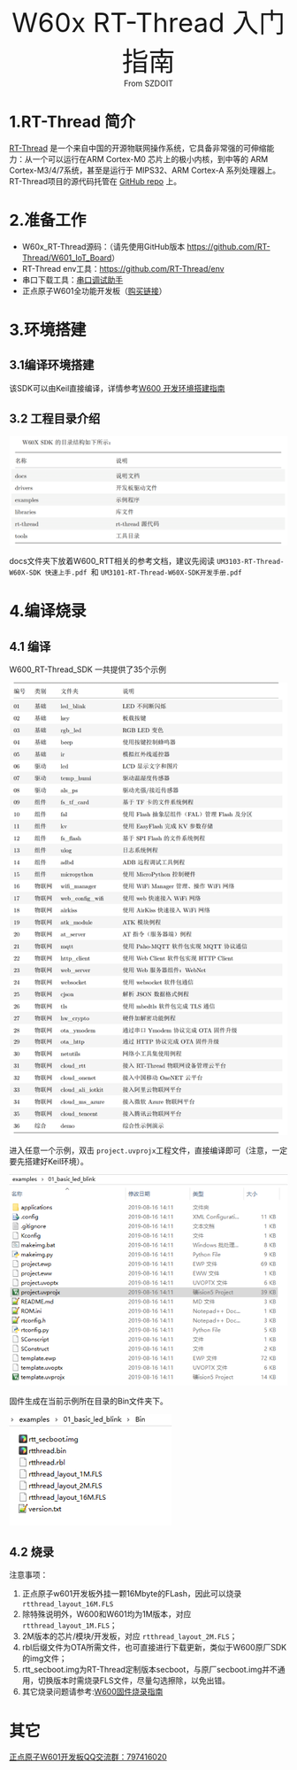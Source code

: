 <center><font size=10>W60x RT-Thread 入门指南</center></font>
<center> From SZDOIT</center>

# 1.RT-Thread 简介

[RT-Thread](http://www.rt-thread.org/) 是一个来自中国的开源物联网操作系统，它具备非常强的可伸缩能力：从一个可以运行在ARM Cortex-M0 芯片上的极小内核，到中等的 ARM Cortex-M3/4/7系统，甚至是运行于 MIPS32、ARM Cortex-A 系列处理器上。 RT-Thread项目的源代码托管在 [GitHub repo](https://github.com/rt-thread) 上。

# 2.准备工作

-   W60x\_RT-Thread源码：（请先使用GitHub版本 <https://github.com/RT-Thread/W601_IoT_Board>）
-   RT-Thread env工具：https://github.com/RT-Thread/env
-   串口下载工具：[串口调试助手](https://download.w600.fun/tool/%E6%98%9F%E9%80%9A%E6%99%BA%E8%81%94%E4%B8%B2%E5%8F%A3%E8%B0%83%E8%AF%95%E4%B8%8B%E8%BD%BD%E5%8A%A9%E6%89%8B.7z)
-   正点原子W601全功能开发板（[购买链接](http://shop.thingsturn.com/)）

# 3.环境搭建

## 3.1编译环境搭建

该SDK可以由Keil直接编译，详情参考[W600 开发环境搭建指南](../app/ide)

## 3.2 工程目录介绍

![image](1551025944478.png)



docs文件夹下放着W600\_RTT相关的参考文档，建议先阅读 `UM3103-RT-Thread-W60X-SDK 快速上手.pdf `和 `UM3101-RT-Thread-W60X-SDK开发手册.pdf`

# 4.编译烧录

## 4.1 编译

W600\_RT-Thread\_SDK 一共提供了35个示例

![1567266339884](1567266339884.png)

进入任意一个示例，双击 `project.uvprojx`工程文件，直接编译即可（注意，一定要先搭建好Keil环境）。



![1567266231646](1567266231646.png)

固件生成在当前示例所在目录的Bin文件夹下。

![1567266565273](1567266565273.png)

## 4.2 烧录

注意事项：

1.  正点原子w601开发板外挂一颗16Mbyte的FLash，因此可以烧录 `rtthread_layout_16M.FLS`
2.  除特殊说明外，W600和W601均为1M版本，对应 `rtthread_layout_1M.FLS`；
3.  2M版本的芯片/模块/开发板，对应 `rtthread_layout_2M.FLS`；
4.  rbl后缀文件为OTA所需文件，也可直接进行下载更新，类似于W600原厂SDK的img文件；
5.  rtt_secboot.img为RT-Thread定制版本secboot，与原厂secboot.img并不通用，切换版本时需烧录FLS文件，尽量勾选擦除，以免出错。
6.  其它烧录问题请参考:[W600固件烧录指南](../app/download.md)

# 其它

[正点原子W601开发板QQ交流群：797416020](https://jq.qq.com/?_wv=1027&k=5fcxk5i)

